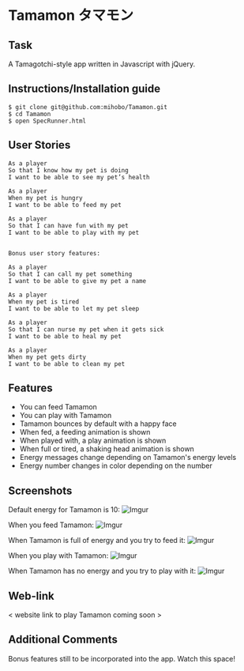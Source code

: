 # Tamamon タマモン

Task
----
A Tamagotchi-style app written in Javascript with jQuery.


Instructions/Installation guide
-------------------------------

```
$ git clone git@github.com:mihobo/Tamamon.git
$ cd Tamamon
$ open SpecRunner.html
```

User Stories
------------
```
As a player
So that I know how my pet is doing
I want to be able to see my pet’s health

As a player
When my pet is hungry
I want to be able to feed my pet

As a player
So that I can have fun with my pet
I want to be able to play with my pet


Bonus user story features:

As a player
So that I can call my pet something
I want to be able to give my pet a name

As a player
When my pet is tired
I want to be able to let my pet sleep

As a player
So that I can nurse my pet when it gets sick
I want to be able to heal my pet

As a player
When my pet gets dirty
I want to be able to clean my pet
```

Features
--------
* You can feed Tamamon
* You can play with Tamamon
* Tamamon bounces by default with a happy face
* When fed, a feeding animation is shown
* When played with, a play animation is shown
* When full or tired, a shaking head animation is shown
* Energy messages change depending on Tamamon's energy levels
* Energy number changes in color depending on the number

Screenshots
-----------
Default energy for Tamamon is 10:
![Imgur](http://i.imgur.com/rafbVxN.png)

When you feed Tamamon:
![Imgur](http://i.imgur.com/w7ccqJh.png)

When Tamamon is full of energy and you try to feed it:
![Imgur](http://i.imgur.com/M6ZGagt.png)

When you play with Tamamon:
![Imgur](http://i.imgur.com/G0IebTN.png)

When Tamamon has no energy and you try to play with it:
![Imgur](http://i.imgur.com/nD91Y9X.png)

Web-link
--------
< website link to play Tamamon coming soon >

Additional Comments
-------------------
Bonus features still to be incorporated into the app.
Watch this space!
